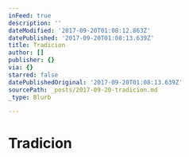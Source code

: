 ```yaml
---
inFeed: true
description: ''
dateModified: '2017-09-20T01:08:12.863Z'
datePublished: '2017-09-20T01:08:13.639Z'
title: Tradicion
author: []
publisher: {}
via: {}
starred: false
datePublishedOriginal: '2017-09-20T01:08:13.639Z'
sourcePath: _posts/2017-09-20-tradicion.md
_type: Blurb

---
```

# Tradicion